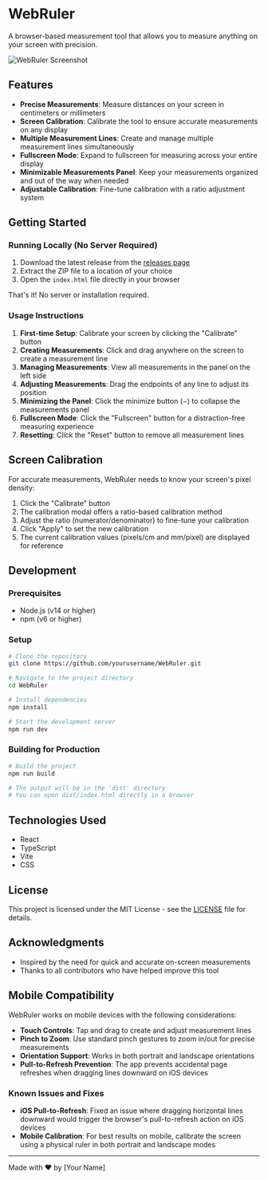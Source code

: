 # WebRuler

A browser-based measurement tool that allows you to measure anything on your screen with precision.

![WebRuler Screenshot](screenshot.png)

## Features

- **Precise Measurements**: Measure distances on your screen in centimeters or millimeters
- **Screen Calibration**: Calibrate the tool to ensure accurate measurements on any display
- **Multiple Measurement Lines**: Create and manage multiple measurement lines simultaneously
- **Fullscreen Mode**: Expand to fullscreen for measuring across your entire display
- **Minimizable Measurements Panel**: Keep your measurements organized and out of the way when needed
- **Adjustable Calibration**: Fine-tune calibration with a ratio adjustment system

## Getting Started

### Running Locally (No Server Required)

1. Download the latest release from the [releases page](https://github.com/yourusername/WebRuler/releases)
2. Extract the ZIP file to a location of your choice
3. Open the `index.html` file directly in your browser

That's it! No server or installation required.

### Usage Instructions

1. **First-time Setup**: Calibrate your screen by clicking the "Calibrate" button
2. **Creating Measurements**: Click and drag anywhere on the screen to create a measurement line
3. **Managing Measurements**: View all measurements in the panel on the left side
4. **Adjusting Measurements**: Drag the endpoints of any line to adjust its position
5. **Minimizing the Panel**: Click the minimize button (−) to collapse the measurements panel
6. **Fullscreen Mode**: Click the "Fullscreen" button for a distraction-free measuring experience
7. **Resetting**: Click the "Reset" button to remove all measurement lines

## Screen Calibration

For accurate measurements, WebRuler needs to know your screen's pixel density:

1. Click the "Calibrate" button
2. The calibration modal offers a ratio-based calibration method
3. Adjust the ratio (numerator/denominator) to fine-tune your calibration
4. Click "Apply" to set the new calibration
5. The current calibration values (pixels/cm and mm/pixel) are displayed for reference

## Development

### Prerequisites

- Node.js (v14 or higher)
- npm (v6 or higher)

### Setup

```bash
# Clone the repository
git clone https://github.com/yourusername/WebRuler.git

# Navigate to the project directory
cd WebRuler

# Install dependencies
npm install

# Start the development server
npm run dev
```

### Building for Production

```bash
# Build the project
npm run build

# The output will be in the 'dist' directory
# You can open dist/index.html directly in a browser
```

## Technologies Used

- React
- TypeScript
- Vite
- CSS

## License

This project is licensed under the MIT License - see the [LICENSE](LICENSE) file for details.

## Acknowledgments

- Inspired by the need for quick and accurate on-screen measurements
- Thanks to all contributors who have helped improve this tool

## Mobile Compatibility

WebRuler works on mobile devices with the following considerations:

- **Touch Controls**: Tap and drag to create and adjust measurement lines
- **Pinch to Zoom**: Use standard pinch gestures to zoom in/out for precise measurements
- **Orientation Support**: Works in both portrait and landscape orientations
- **Pull-to-Refresh Prevention**: The app prevents accidental page refreshes when dragging lines downward on iOS devices

### Known Issues and Fixes

- **iOS Pull-to-Refresh**: Fixed an issue where dragging horizontal lines downward would trigger the browser's pull-to-refresh action on iOS devices
- **Mobile Calibration**: For best results on mobile, calibrate the screen using a physical ruler in both portrait and landscape modes

---

Made with ❤️ by [Your Name]

